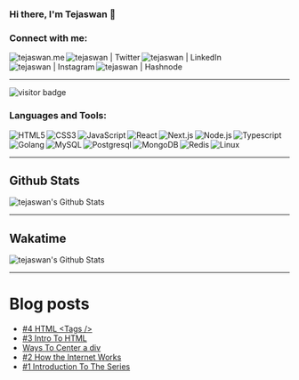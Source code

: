 

### Hi there, I'm Tejaswan 👋


### Connect with me:

[<img align="left" alt="tejaswan.me" src="https://img.shields.io/badge/website-000000?style=for-the-badge&logo=About.me&logoColor=white" />][website]
<!-- [<img align="left" alt="tejaswan | YouTube" width="22px" src="https://cdn.jsdelivr.net/npm/simple-icons@v3/icons/youtube.svg" />][youtube] -->
[<img align="left" alt="tejaswan | Twitter" src="https://img.shields.io/badge/Twitter-1DA1F2?style=for-the-badge&logo=twitter&logoColor=white" />][twitter]
[<img align="left" alt="tejaswan | LinkedIn" src="https://img.shields.io/badge/LinkedIn-0077B5?style=for-the-badge&logo=linkedin&logoColor=white" />][linkedin]
[<img align="left" alt="tejaswan | Instagram" src="https://img.shields.io/badge/Instagram-E4405F?style=for-the-badge&logo=instagram&logoColor=white" />][instagram]
[<img align="left" alt="tejaswan | Hashnode" src="https://img.shields.io/badge/Hashnode-2962FF?style=for-the-badge&logo=hashnode&logoColor=white" />][instagram]

<br />
<br />

---
 <img src="https://visitor-badge.deta.dev/badge?page_id=tejaswankallui.tejaswankalluri" alt="visitor badge"/>
 
### Languages and Tools:


<img align="left" alt="HTML5" src="https://img.shields.io/badge/HTML5-E34F26?style=for-the-badge&logo=html5&logoColor=white" />
<img align="left" alt="CSS3" src="https://img.shields.io/badge/CSS3-1572B6?style=for-the-badge&logo=css3&logoColor=white" />
<img align="left" alt="JavaScript" src="https://img.shields.io/badge/JavaScript-F7DF1E?style=for-the-badge&logo=JavaScript&logoColor=white" />
<img align="left" alt="React" src="https://img.shields.io/badge/React-20232A?style=for-the-badge&logo=react&logoColor=61DAFB" />
<img align="left" alt="Next.js" src="https://img.shields.io/badge/Next.js-000?logo=nextdotjs&logoColor=fff&style=for-the-badge" />
<img align="left" alt="Node.js" src="https://img.shields.io/badge/Node.js-43853D?style=for-the-badge&logo=node.js&logoColor=white" />
<img align="left" alt="Typescript" src="https://img.shields.io/badge/TypeScript-007ACC?style=for-the-badge&logo=typescript&logoColor=white" />
<img align="left" alt="Golang" src="https://img.shields.io/badge/Go-00ADD8?style=for-the-badge&logo=go&logoColor=white" />
<img align="left" alt="MySQL" src="https://img.shields.io/badge/MySQL-00000F?style=for-the-badge&logo=mysql&logoColor=white" />
<img align="left" alt="Postgresql" src="https://img.shields.io/badge/PostgreSQL-316192?style=for-the-badge&logo=postgresql&logoColor=white" />
<img align="left" alt="MongoDB" src="https://img.shields.io/badge/MongoDB-4EA94B?style=for-the-badge&logo=mongodb&logoColor=white" />
<img align="left" alt="Redis" src="https://img.shields.io/badge/redis-%23DD0031.svg?&style=for-the-badge&logo=redis&logoColor=white" />
<img align="left" alt="Linux" src="https://img.shields.io/badge/Linux-FCC624?style=for-the-badge&logo=linux&logoColor=black" />

<br />
<br />

---

## Github Stats

<img  alt="tejaswan's Github Stats" src="https://github-readme-stats.vercel.app/api?username=tejaswankalluri&show_icons=true&hide_border=true" />

---
## Wakatime

<img alt="tejaswan's Github Stats" src="https://github-readme-stats.vercel.app/api/wakatime?username=tejaswan&layout=compact" />

---
# Blog posts
<!-- BLOG-POST-LIST:START -->
- [#4 HTML &lt;Tags /&gt;](https://blog.tejaswan.me/4-html-tags)
- [#3 Intro To HTML](https://blog.tejaswan.me/3-intro-to-html)
- [Ways To Center a div](https://blog.tejaswan.me/ways-to-center-a-div)
- [#2 How the Internet Works](https://blog.tejaswan.me/2-how-the-internet-works)
- [#1 Introduction To The Series](https://blog.tejaswan.me/1-introduction-to-the-series)
<!-- BLOG-POST-LIST:END -->


[website]: https://tejaswan.me
[twitter]: https://twitter.com/tejaswan1
<!-- [youtube]: https://www.youtube.com/channel/UCE6CGqVEN9wOTZcPKXNNy0g?view_as=subscriber -->
[instagram]: https://instagram.com/tejaswan_techtoe
[linkedin]: https://www.linkedin.com/in/tejaswan-kalluri/
[hashnode]: https://blog.tejaswan.me/
